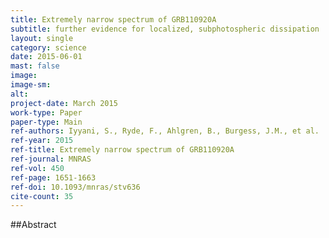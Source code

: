 ```yaml
---
title: Extremely narrow spectrum of GRB110920A
subtitle: further evidence for localized, subphotospheric dissipation
layout: single
category: science
date: 2015-06-01
mast: false
image: 
image-sm: 
alt: 
project-date: March 2015
work-type: Paper
paper-type: Main
ref-authors: Iyyani, S., Ryde, F., Ahlgren, B., Burgess, J.M., et al.
ref-year: 2015
ref-title: Extremely narrow spectrum of GRB110920A
ref-journal: MNRAS
ref-vol: 450
ref-page: 1651-1663
ref-doi: 10.1093/mnras/stv636
cite-count: 35
---
```



##Abstract
